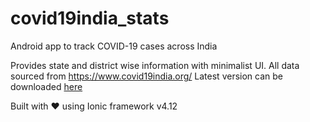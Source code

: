 # covid19india_stats
Android app to track COVID-19 cases across India

Provides state and district wise information with minimalist UI. All data sourced from https://www.covid19india.org/
Latest version can be downloaded [here](https://github.com/Jainysh/covid19india_stats/blob/master/covid19-india-stats.apk)

Built with ♥ using Ionic framework v4.12

